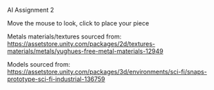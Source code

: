 AI Assignment 2

Move the mouse to look, click to place your piece

Metals materials/textures sourced from: 
https://assetstore.unity.com/packages/2d/textures-materials/metals/yughues-free-metal-materials-12949

Models sourced from:
https://assetstore.unity.com/packages/3d/environments/sci-fi/snaps-prototype-sci-fi-industrial-136759